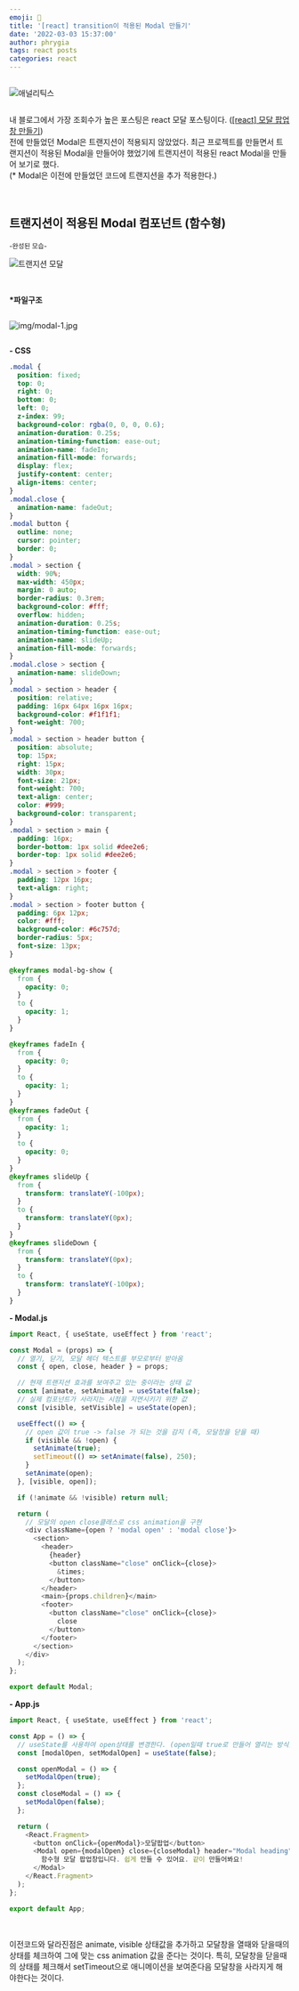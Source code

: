 ```yaml
---
emoji: 📓
title: '[react] transition이 적용된 Modal 만들기'
date: '2022-03-03 15:37:00'
author: phrygia
tags: react posts
categories: react
---
```


<div style="text-align: left; display:inline-block;">

![애널리틱스](img/2022-03-03-modal1.jpg)

</div>

내 블로그에서 가장 조회수가 높은 포스팅은 react 모달 포스팅이다. (<a href="https://phrygia.github.io/react/2021-09-21-react-modal/" target="_blank">[react] 모달 팝업창 만들기</a>) <br>
전에 만들었던 Modal은 트랜지션이 적용되지 않았었다. 최근 프로젝트를 만들면서 트랜지션이 적용된 Modal을 만들어야 했었기에 트랜지션이 적용된 react Modal을 만들어 보기로 했다. <br>
(\* Modal은 이전에 만들었던 코드에 트랜지션을 추가 적용한다.)

<br>

## 트랜지션이 적용된 Modal 컴포넌트 (함수형)

<small class="from">-완성된 모습-</small>

![트랜지션 모달](img/2022-03-03-modal2.gif)

<br>

**\*파일구조** <br>

<div style="text-align: left; display:inline-block;">

![img/modal-1.jpg](img/modal-1.jpg)

</div>

**- CSS**

```css
.modal {
  position: fixed;
  top: 0;
  right: 0;
  bottom: 0;
  left: 0;
  z-index: 99;
  background-color: rgba(0, 0, 0, 0.6);
  animation-duration: 0.25s;
  animation-timing-function: ease-out;
  animation-name: fadeIn;
  animation-fill-mode: forwards;
  display: flex;
  justify-content: center;
  align-items: center;
}
.modal.close {
  animation-name: fadeOut;
}
.modal button {
  outline: none;
  cursor: pointer;
  border: 0;
}
.modal > section {
  width: 90%;
  max-width: 450px;
  margin: 0 auto;
  border-radius: 0.3rem;
  background-color: #fff;
  overflow: hidden;
  animation-duration: 0.25s;
  animation-timing-function: ease-out;
  animation-name: slideUp;
  animation-fill-mode: forwards;
}
.modal.close > section {
  animation-name: slideDown;
}
.modal > section > header {
  position: relative;
  padding: 16px 64px 16px 16px;
  background-color: #f1f1f1;
  font-weight: 700;
}
.modal > section > header button {
  position: absolute;
  top: 15px;
  right: 15px;
  width: 30px;
  font-size: 21px;
  font-weight: 700;
  text-align: center;
  color: #999;
  background-color: transparent;
}
.modal > section > main {
  padding: 16px;
  border-bottom: 1px solid #dee2e6;
  border-top: 1px solid #dee2e6;
}
.modal > section > footer {
  padding: 12px 16px;
  text-align: right;
}
.modal > section > footer button {
  padding: 6px 12px;
  color: #fff;
  background-color: #6c757d;
  border-radius: 5px;
  font-size: 13px;
}

@keyframes modal-bg-show {
  from {
    opacity: 0;
  }
  to {
    opacity: 1;
  }
}

@keyframes fadeIn {
  from {
    opacity: 0;
  }
  to {
    opacity: 1;
  }
}
@keyframes fadeOut {
  from {
    opacity: 1;
  }
  to {
    opacity: 0;
  }
}
@keyframes slideUp {
  from {
    transform: translateY(-100px);
  }
  to {
    transform: translateY(0px);
  }
}
@keyframes slideDown {
  from {
    transform: translateY(0px);
  }
  to {
    transform: translateY(-100px);
  }
}
```

**- Modal.js**

```js
import React, { useState, useEffect } from 'react';

const Modal = (props) => {
  // 열기, 닫기, 모달 헤더 텍스트를 부모로부터 받아옴
  const { open, close, header } = props;

  // 현재 트랜지션 효과를 보여주고 있는 중이라는 상태 값
  const [animate, setAnimate] = useState(false);
  // 실제 컴포넌트가 사라지는 시점을 지연시키기 위한 값
  const [visible, setVisible] = useState(open);

  useEffect(() => {
    // open 값이 true -> false 가 되는 것을 감지 (즉, 모달창을 닫을 때)
    if (visible && !open) {
      setAnimate(true);
      setTimeout(() => setAnimate(false), 250);
    }
    setAnimate(open);
  }, [visible, open]);

  if (!animate && !visible) return null;

  return (
    // 모달의 open close클래스로 css animation을 구현
    <div className={open ? 'modal open' : 'modal close'}>
      <section>
        <header>
          {header}
          <button className="close" onClick={close}>
            &times;
          </button>
        </header>
        <main>{props.children}</main>
        <footer>
          <button className="close" onClick={close}>
            close
          </button>
        </footer>
      </section>
    </div>
  );
};

export default Modal;
```

**- App.js**

```js
import React, { useState, useEffect } from 'react';

const App = () => {
  // useState를 사용하여 open상태를 변경한다. (open일때 true로 만들어 열리는 방식)
  const [modalOpen, setModalOpen] = useState(false);

  const openModal = () => {
    setModalOpen(true);
  };
  const closeModal = () => {
    setModalOpen(false);
  };

  return (
    <React.Fragment>
      <button onClick={openModal}>모달팝업</button>
      <Modal open={modalOpen} close={closeModal} header="Modal heading">
        함수형 모달 팝업창입니다. 쉽게 만들 수 있어요. 같이 만들어봐요!
      </Modal>
    </React.Fragment>
  );
};

export default App;
```

<br>

이전코드와 달라진점은 animate, visible 상태값을 추가하고 모달창을 열때와 닫을때의 상태를 체크하여 그에 맞는 css animation 값을 준다는 것이다. 특히, 모달창을 닫을때의 상태를 체크해서 setTimeout으로 애니메이션을 보여준다음 모달창을 사라지게 해야한다는 것이다.

<br>
